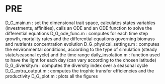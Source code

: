 # PRE

D_G_main.m : set the dimensional trait space, calculates states variables (investments, affinities), calls an ODE and an ODE function to solve the differential equations
D_G_ode_func.m : computes for each time step growth, mortality rates and the differential equations governing biomass and nutrients concentration evolution
D_G_physical_settings.m : computes the environmental conditions, according to the type of simulation (steady state/seasonal cycle) and the time range
daily_insolation.m : function used to have the light for each day (can vary according to the chosen latitude)
D_G_diversity.m : computes the diversity index over a seasonal cycle
D_G_extra_output.m : computes the trophic transfer efficiencies and the productivity 
D_G_plot.m : plots all the figures 
